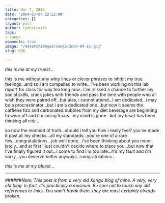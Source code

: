 ```yaml
---
title: Mar 7, 2004
date: '2004-03-07 22:22:00'
categories: []
layout: post
author: ryanstraits
tags:
- xanga
comments: true
image: "/assets/images/xanga/2004-04-16.jpg"
slug: 088

---
```

<em>this is me at my truest...</em>

<!-- break -->

this is me without any witty lines or clever phrases to inhibit my true feelings...and so i am compelled to write...i've been working on this lab report for class for way too long now...i've missed a chance to further my social skills, crack jokes with friends and pass the time with people who all wish they were paired off...but alas, i cannot attend...i am dedicated...i may be a procrastinator...but i am a dedicated one...but now it seems the caffiene fizz and carbonated bubbles from my diet beverage are beginning to wear off and i'm losing focus...my mind is gone...but my heart has been thinking all nite...

so now the moment of truth...should i tell you how i really feel? you've made it past all my checks...all my standards...you're one of a rare few...congratulations...job well done...i've been thinking about you more lately...and at first i just couldn't decide where to place you...but now that i've finally figured it out...i come to find i'm too late...it's my fault and i'm sorry...you deserve better anyways...congratulations...

<em>this is me at my bluest...</em>

---

######*Note: This post is from a very old Xanga blog of mine. A very, very old blog. In fact, it's practically a museum. Be sure not to touch any old references or links. You won't break them, they are most certainly already broken.*